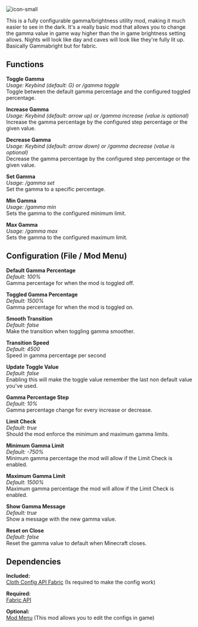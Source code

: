 ![icon-small](https://user-images.githubusercontent.com/84018133/121270201-87f29f00-c8c1-11eb-8bb1-1bd4d8076a93.png)

This is a fully configurable gamma/brightness utility mod, making it much easier to see in the dark. 
It's a really basic mod that allows you to change the gamma value in game way higher than the in game brightness setting allows. 
Nights will look like day and caves will look like they're fully lit up. 
Basically Gammabright but for fabric.

## **Functions**

**Toggle Gamma**  
*Usage: Keybind (default: G) or /gamma toggle*  
Toggle between the default gamma percentage and the configured toggled percentage.

**Increase Gamma**  
*Usage: Keybind (default: arrow up) or /gamma increase <value> (value is optional)*  
Increase the gamma percentage by the configured step percentage or the given value.

**Decrease Gamma**  
*Usage: Keybind (default: arrow down) or /gamma decrease <value> (value is optional)*  
Decrease the gamma percentage by the configured step percentage or the given value.

**Set Gamma**  
*Usage: /gamma set <value>*  
Set the gamma to a specific percentage.
 
**Min Gamma**  
*Usage: /gamma min*  
Sets the gamma to the configured minimum limit. 
 
**Max Gamma**  
*Usage: /gamma max*  
Sets the gamma to the configured maximum limit. 

## **Configuration (File / Mod Menu)**

**Default Gamma Percentage**  
*Default: 100%*  
Gamma percentage for when the mod is toggled off.

**Toggled Gamma Percentage**  
*Default: 1500%*  
Gamma percentage for when the mod is toggled on.

**Smooth Transition**  
*Default: false*  
Make the transition when toggling gamma smoother.
 
**Transition Speed**  
*Default: 4500*  
Speed in gamma percentage per second

**Update Toggle Value**  
*Default: false*  
Enabling this will make the toggle value remember the last non default value you've used.

**Gamma Percentage Step**  
*Default: 10%*  
Gamma percentage change for every increase or decrease.

**Limit Check**  
*Default: true*  
Should the mod enforce the minimum and maximum gamma limits.

**Minimum Gamma Limit**  
*Default: -750%*  
Minimum gamma percentage the mod will allow if the Limit Check is enabled.

**Maximum Gamma Limit**  
*Default: 1500%*  
Maximum gamma percentage the mod will allow if the Limit Check is enabled.

**Show Gamma Message**  
*Default: true*  
Show a message with the new gamma value.

**Reset on Close**  
*Default: false*  
Reset the gamma value to default when Minecraft closes.

## **Dependencies**

**Included:**  
[Cloth Config API Fabric](https://github.com/shedaniel/cloth-config) (Is required to make the config work)
 		
**Required:**  
[Fabric API](https://github.com/FabricMC/fabric)

**Optional:**  
[Mod Menu](https://github.com/TerraformersMC/ModMenu) (This mod allows you to edit the configs in game)
